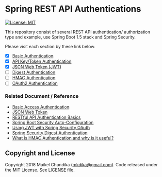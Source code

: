 # Spring REST API Authentications

[![License: MIT](https://img.shields.io/badge/License-MIT-blue.svg)](/LICENSE)

This repository consist of several REST API authentication/ authorization type and example, use Spring Boot 1.5 stack and Spring Security.

Please visit each section by these link below:

- [x] [Basic Authentication](/basic-auth/)
- [x] [API Key/Token Authentication](/apikey-auth/)
- [x] [JSON Web Token (JWT)](/jwt-auth/)
- [ ] [Digest Authentication](/digest-auth/)
- [ ] [HMAC Authentication](/hmac-auth/)
- [ ] [OAuth2 Authentication](/oauth2/)

### Related Document / Reference

- [Basic Access Authentication](https://en.wikipedia.org/wiki/Basic_access_authentication)
- [JSON Web Token](https://en.wikipedia.org/wiki/JSON_Web_Token)
- [RESTful API Authentication Basics](https://blog.restcase.com/restful-api-authentication-basics/)
- [Spring Boot Security Auto-Configuration](https://www.baeldung.com/spring-boot-security-autoconfiguration)
- [Using JWT with Spring Security OAuth](https://www.baeldung.com/spring-security-oauth-jwt)
- [Spring Security Digest Authentication](https://www.baeldung.com/spring-security-digest-authentication)
- [What is HMAC Authentication and why is it useful?](https://www.wolfe.id.au/2012/10/20/what-is-hmac-authentication-and-why-is-it-useful/)

## Copyright and License

Copyright 2018 Maikel Chandika (mkdika@gmail.com). Code released under the MIT License. See [LICENSE](/LICENSE) file.